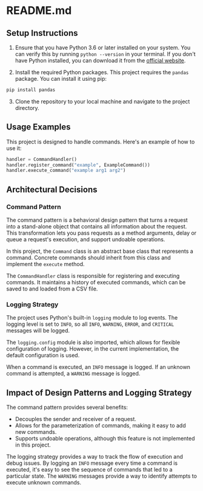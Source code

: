 # README.md

## Setup Instructions

1. Ensure that you have Python 3.6 or later installed on your system. You can verify this by running `python --version` in your terminal. If you don't have Python installed, you can download it from the [official website](https://www.python.org/downloads/).

2. Install the required Python packages. This project requires the `pandas` package. You can install it using pip:

```bash
pip install pandas
```

3. Clone the repository to your local machine and navigate to the project directory.

## Usage Examples

This project is designed to handle commands. Here's an example of how to use it:

```python
handler = CommandHandler()
handler.register_command("example", ExampleCommand())
handler.execute_command("example arg1 arg2")
```

## Architectural Decisions

### Command Pattern

The command pattern is a behavioral design pattern that turns a request into a stand-alone object that contains all information about the request. This transformation lets you pass requests as a method arguments, delay or queue a request's execution, and support undoable operations.

In this project, the `Command` class is an abstract base class that represents a command. Concrete commands should inherit from this class and implement the `execute` method.

The `CommandHandler` class is responsible for registering and executing commands. It maintains a history of executed commands, which can be saved to and loaded from a CSV file.

### Logging Strategy

The project uses Python's built-in `logging` module to log events. The logging level is set to `INFO`, so all `INFO`, `WARNING`, `ERROR`, and `CRITICAL` messages will be logged.

The `logging.config` module is also imported, which allows for flexible configuration of logging. However, in the current implementation, the default configuration is used.

When a command is executed, an `INFO` message is logged. If an unknown command is attempted, a `WARNING` message is logged.

## Impact of Design Patterns and Logging Strategy

The command pattern provides several benefits:

- Decouples the sender and receiver of a request.
- Allows for the parameterization of commands, making it easy to add new commands.
- Supports undoable operations, although this feature is not implemented in this project.

The logging strategy provides a way to track the flow of execution and debug issues. By logging an `INFO` message every time a command is executed, it's easy to see the sequence of commands that led to a particular state. The `WARNING` messages provide a way to identify attempts to execute unknown commands.
